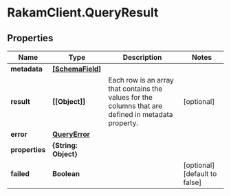 # RakamClient.QueryResult

## Properties
Name | Type | Description | Notes
------------ | ------------- | ------------- | -------------
**metadata** | [**[SchemaField]**](SchemaField.md) |  | 
**result** | **[[Object]]** | Each row is an array that contains the values for the columns that are defined in metadata property. | [optional] 
**error** | [**QueryError**](QueryError.md) |  | 
**properties** | **{String: Object}** |  | 
**failed** | **Boolean** |  | [optional] [default to false]


